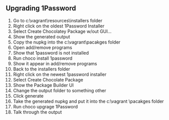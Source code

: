 ## Upgrading 1Password

1. Go to c:\vagrant\resources\installers folder
1. Right click on the oldest 1Password Installer
1. Select Create Chocolatey Package w/out GUI...
1. Show the generated output
1. Copy the nupkg into the c:\vagrant\pacakges folder
1. Open add/remove programs
1. Show that 1password is not installed
1. Run choco install 1password
1. Show it appear in add/remove programs
1. Back to the installers folder
1. Right click on the newest 1password installer
1. Select Create Chocolate Package
1. Show the Package Builder UI
1. Change the output folder to something other
1. Click generate
1. Take the generated nupkg and put it into the c:\vagrant \pacakges folder
1. Run choco upgrage 1Password
1. Talk through the output

